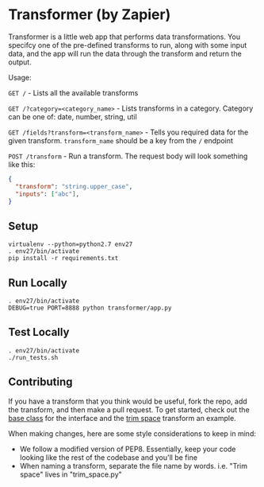# Transformer (by Zapier)

Transformer is a little web app that performs data transformations. You specifcy one of the pre-defined transforms to run, along with some input data, and the app will run the data through the transform and return the output.

Usage:

`GET /` - Lists all the available transforms

`GET /?category=<category_name>` - Lists transforms in a category. Category can be one of: date, number, string, util

`GET /fields?transform=<transform_name>` - Tells you required data for the given transform. `transform_name` should be a key from the `/` endpoint

`POST /transform` - Run a transform. The request body will look something like this:

```json
{
  "transform": "string.upper_case",
  "inputs": ["abc"],
}
```

## Setup

```
virtualenv --python=python2.7 env27
. env27/bin/activate
pip install -r requirements.txt
```

## Run Locally

```
. env27/bin/activate
DEBUG=true PORT=8888 python transformer/app.py
```

## Test Locally

```
. env27/bin/activate
./run_tests.sh
```

## Contributing

If you have a transform that you think would be useful, fork the repo, add the transform, and then make a pull request. To get started, check out the [base class](https://github.com/zapier/transformer/blob/master/transformer/transforms/base.py) for the interface and the [trim space](https://github.com/zapier/transformer/blob/master/transformer/transforms/string/trim_space.py) transform an example.

When making changes, here are some style considerations to keep in mind:

 * We follow a modified version of PEP8. Essentially, keep your code looking like the rest of the codebase and you'll be fine
 * When naming a transform, separate the file name by words. i.e. "Trim space" lives in "trim_space.py"
